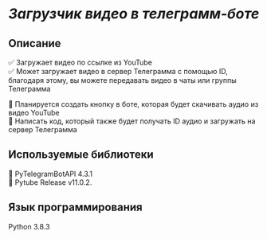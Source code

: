 # *Загрузчик видео в телеграмм-боте*


## Описание
:white_check_mark: Загружает видео по ссылке из YouTube     
:white_check_mark: Может загружает видео в сервер Телеграмма с помощью ID,   
благодаря этому, вы можете передавать видео в чаты или группы Телеграмма  


:pencil: Планируется создать кнопку в боте, которая будет скачивать аудио из видео YouTube  
:pencil: Написать код, который также будет получать ID аудио и загружать на сервер Телеграмма 


## Используемые библиотеки  

:pushpin: PyTelegramBotAPI 4.3.1  
:pushpin: Pytube Release v11.0.2. 

## Язык программирования  
Python 3.8.3






